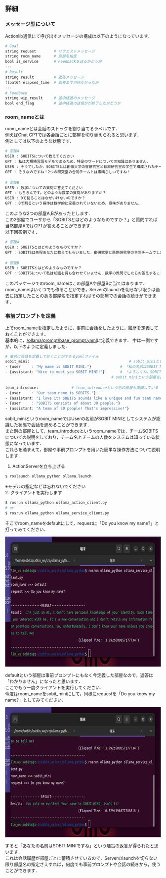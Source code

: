 ## 詳細
### メッセージ型について
Actionlib通信にて呼び出すメッセージの構成は以下のようになっています．
```sh
# Goal
string request        # リクエストメッセージ
string room_name      # 部屋名指定
bool is_service       # Feedbackを送るかどうか
---
# Result
string result         # 返答メッセージ
float64 elapsed_time  # 返答まで何秒かかったか
---
# Feedback
string wip_result     # 途中経過のメッセージ
bool end_flag         # 途中経過の送信がが終了したかどうか
```


### room_nameとは
room_nameとは会話のストックを割り当てるラベルです．\
例えばChat GPTでは各会話ごとに部屋を切り替えられると思います．\
例としては以下のような状態です．
```sh
# 部屋A
USER : SOBITSについて教えてください
GPT : 私は大規模言語モデルであるため，特定のワードについての知識はありません．
USER : そうでしたか．SOBITSとは創価大学の崔研究室と萩原研究室の学生で構成されたチームです
GPT : そうなのですね！2つの研究室の合同チームとは素晴らしいですね！

# 部屋B
USER : 数学についての質問に答えてください
GPT : もちろんです。どのような数学の質問がありますか？
USER : 0で割ることはなぜいけないのですか？
GPT : 0で割るという操作は数学的に定義されていないため、意味がありません．
```
このような2つの部屋A,Bがあったとします．\
この2部屋でユーザから「SOBITSとはどのようなものですか？」と質問すれば当然部屋AではGPTが答えることができます．\
以下回答例です．
```sh
# 部屋A
USER : SOBITSとはどのようなものですか？
GPT : SOBITSは先程あなたに教えてもらいました．崔研究室と萩原研究室の合同チームでしたね．なにか間違いがありましたか？

# 部屋B
USER : SOBITSとはどのようなものですか？
GPT : SOBITSについて私は知識を持ち合わせていません．数学の質問でしたらお答えすることができるかもしれません．
```
このパッケージでのroom_nameはこの部屋Aや部屋Bに当てはまります．\
room_nameはいくつでも作ることができ，Serverのlaunchを切らない限りは過去に指定したことのある部屋名を指定すればその部屋での会話の続きができます．



### 事前プロンプトを定義
上でroom_nameを指定したように，事前に会話をしたように，履歴を定義しておくことができます．\
基本的に，[/ollama/prompt/base_prompt.yaml](/prompt/base_prompt.yaml)に定義できます．
中は一例ですが，以下のように定義しました．
```sh
# 事前に会話を定義しておくことができるyamlファイル
sobit_mini:                                             # sobit_miniという部屋では．．．
- {user     : "My name is SOBIT MINI."}             # 「私の名前はSOBIT MINIです」とUser側から言ったら，，，  
- {assistant: "Nice to meet you SOBIT MINI!"}       # 「よろしくね，SOBIT MINIさん」と言っている会話を予め定義しているので
                                                # sobit_miniという部屋を指定すればこの続きから会話できます

team_introduce:               # team_introduceという別の部屋も準備している
- {user     : "Our team name is SOBITS."}
- {assistant: "I love it! SOBITS sounds like a unique and fun team name."}
- {user     : "SOBITS consists of about 30 people."}
- {assistant: "A team of 30 people! That's impressive!"}
```
sobit_miniというroom_nameではUserの名前がSOBIT MINIとしてシステムが認識した状態で会話を進めることができます．\
また別の部屋として，team_introduceというroom_nameでは，チームSOBITSについての説明をしており，チーム名とチームの人数をシステムは知っている状態になっています．\
これらを踏まえて，部屋や事前プロンプトを用いた簡単な操作方法について説明します．
1. ActionServerを立ち上げる
```sh
$ roslaunch ollama_python ollama.launch
```
※モデルの指定などは忘れないでください\
2. クライアントを実行します
```sh
$ rosrun ollama_python ollama_action_client.py
# or
$ rosrun ollama_python ollama_service_client.py
```
そこでroom_nameをdefaultにして，requestに「Do you know my name?」と打ってみてください．

<div align="left">
<img src="img/default_result.png" height="420">
</div>

defaultという部屋は事前プロンプトにもなく今定義した部屋なので，返答は「わかりません」になったと思います．\
ここでもう一度クライアントを実行してください．\
今度はroom_nameをsobit_miniにして，同様にrequestを「Do you know my name?」としてみてください．

<div align="left">
<img src="img/sobit_mini_result.png" height="420">
</div>

すると「あなたの名前はSOBIT MINIですね」という趣旨の返答が得られたと思います．\
これは会話履歴が部屋ごとに蓄積させているので，Serverのlaunchを切らない限り部屋名の指定さえすれば，何度でも事前プロンプトや会話の続きから，使うことができます．
